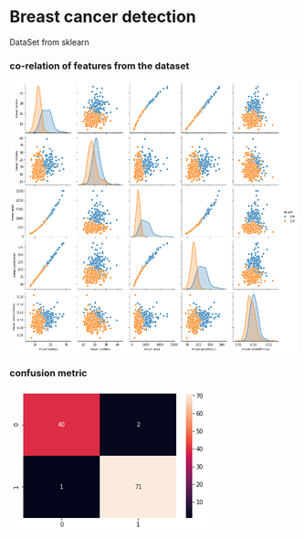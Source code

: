 # Breast cancer detection

DataSet from sklearn

### co-relation of features from the dataset

![Pair plot of some features](breast-cancer-pair-plot.png)

### confusion metric
![confusion metric before parameter tuning](confusion-metric-before-parameter-tuning.png)

